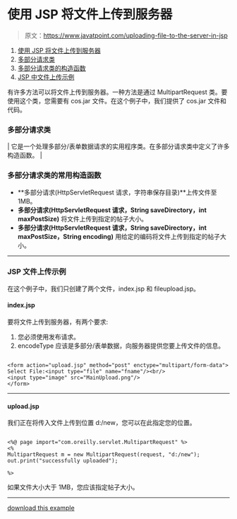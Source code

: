 # 使用 JSP 将文件上传到服务器

> 原文：<https://www.javatpoint.com/uploading-file-to-the-server-in-jsp>

1.  [使用 JSP 将文件上传到服务器](#)
2.  [多部分请求类](#multipart)
3.  [多部分请求类的构造函数](#multipartc)
4.  [JSP 中文件上传示例](#jspuploadex)

有许多方法可以将文件上传到服务器。一种方法是通过 MultipartRequest 类。要使用这个类，您需要有 cos.jar 文件。在这个例子中，我们提供了 cos.jar 文件和代码。

### 多部分请求类

| 它是一个处理多部分/表单数据请求的实用程序类。在多部分请求类中定义了许多构造函数。 |

### 多部分请求类的常用构造函数

*   **多部分请求(HttpServletRequest 请求，字符串保存目录)**上传文件至 1MB。
*   **多部分请求(HttpServletRequest 请求，String saveDirectory，int maxPostSize)** 将文件上传到指定的帖子大小。
*   **多部分请求(HttpServletRequest 请求，String saveDirectory，int maxPostSize，String encoding)** 用给定的编码将文件上传到指定的帖子大小。

* * *

### JSP 文件上传示例

在这个例子中，我们只创建了两个文件，index.jsp 和 fileupload.jsp。

#### index.jsp

要将文件上传到服务器，有两个要求:

1.  您必须使用发布请求。
2.  encodeType 应该是多部分/表单数据，向服务器提供您要上传文件的信息。

```

<form action="upload.jsp" method="post" enctype="multipart/form-data">
Select File:<input type="file" name="fname"/><br/>
<input type="image" src="MainUpload.png"/>
</form>

```

* * *

#### upload.jsp

我们正在将传入文件上传到位置 d:/new，您可以在此指定您的位置。

```

<%@ page import="com.oreilly.servlet.MultipartRequest" %>
<%
MultipartRequest m = new MultipartRequest(request, "d:/new");
out.print("successfully uploaded");

%>

```

如果文件大小大于 1MB，您应该指定帖子大小。

* * *

[download this example](https://static.javatpoint.com/src/jsp/fileuploadjsp.zip)
